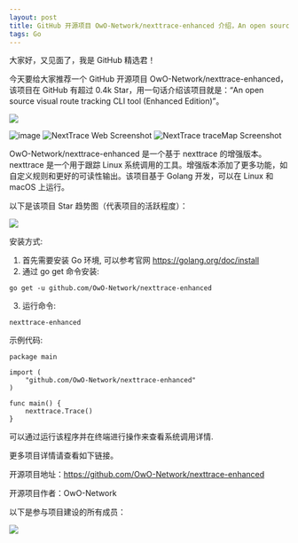 ```yaml
---
layout: post
title: GitHub 开源项目 OwO-Network/nexttrace-enhanced 介绍，An open source visual route tracking CLI tool (Enhanced Edition)
tags: Go
---
```


大家好，又见面了，我是 GitHub 精选君！

今天要给大家推荐一个 GitHub 开源项目 OwO-Network/nexttrace-enhanced，该项目在 GitHub 有超过 0.4k Star，用一句话介绍该项目就是：“An open source visual route tracking CLI tool (Enhanced Edition)”。

![](https://raw.githubusercontent.com/OwO-Network/nexttrace-enhanced/master/asset/logo.png)

![image](https://user-images.githubusercontent.com/13616352/186600128-5985e713-502b-4382-b6cf-cc279904e31b.png)
![NextTrace Web Screenshot](https://raw.githubusercontent.com/OwO-Network/nexttrace-enhanced/master/asset/screenshot-web.png)
![NextTrace traceMap Screenshot](https://raw.githubusercontent.com/OwO-Network/nexttrace-enhanced/master/asset/screenshot-traceMap.png)

OwO-Network/nexttrace-enhanced 是一个基于 nexttrace 的增强版本。nexttrace 是一个用于跟踪 Linux 系统调用的工具。增强版本添加了更多功能，如自定义规则和更好的可读性输出。该项目基于 Golang 开发，可以在 Linux 和 macOS 上运行。


以下是该项目 Star 趋势图（代表项目的活跃程度）：

![](https://api.star-history.com/svg?repos=OwO-Network/nexttrace-enhanced&type=Timeline)

安装方式:

1. 首先需要安装 Go 环境, 可以参考官网 https://golang.org/doc/install
2. 通过 go get 命令安装: 

```
go get -u github.com/OwO-Network/nexttrace-enhanced
```

3. 运行命令:

```
nexttrace-enhanced
```

示例代码:

```
package main

import (
    "github.com/OwO-Network/nexttrace-enhanced"
)

func main() {
    nexttrace.Trace()
}
```

可以通过运行该程序并在终端进行操作来查看系统调用详情.


更多项目详情请查看如下链接。

开源项目地址：https://github.com/OwO-Network/nexttrace-enhanced 

开源项目作者：OwO-Network

以下是参与项目建设的所有成员：

![](https://contrib.rocks/image?repo=OwO-Network/nexttrace-enhanced)

